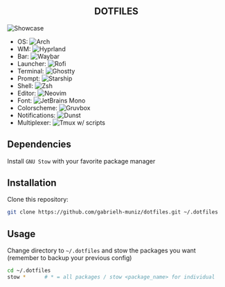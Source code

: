 <h2 align="center">
    DOTFILES
</h2>

![Showcase](https://github.com/user-attachments/assets/bd19d611-5468-4452-bcca-8518fac5f959)

- OS: ![Arch](https://archlinux.org/)
- WM: ![Hyprland](https://hyprland.org/)
- Bar: ![Waybar](https://github.com/Alexays/Waybar)
- Launcher: ![Rofi](https://github.com/lbonn/rofi)
- Terminal: ![Ghostty](https://ghostty.org/)
- Prompt: ![Starship](https://starship.rs/)
- Shell: ![Zsh](https://www.zsh.org/)
- Editor: ![Neovim](https://neovim.io/)
- Font: ![JetBrains Mono](https://www.jetbrains.com/lp/mono/)
- Colorscheme: ![Gruvbox](https://github.com/morhetz/gruvbox)
- Notifications: ![Dunst](https://github.com/dunst-project/dunst)
- Multiplexer: ![Tmux w/ scripts](https://github.com/tmux/tmux)

## Dependencies

Install `GNU Stow` with your favorite package manager

## Installation

Clone this repository:

```bash
git clone https://github.com/gabrielh-muniz/dotfiles.git ~/.dotfiles
```

## Usage

Change directory to `~/.dotfiles` and stow the packages you want (remember to backup your previous config)

```bash
cd ~/.dotfiles
stow *      # * = all packages / stow <package_name> for individual
```

